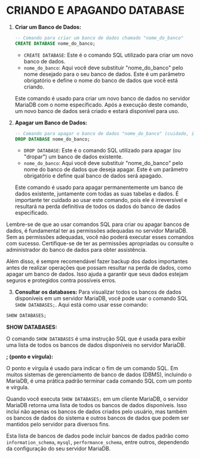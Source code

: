 # CRIANDO E APAGANDO DATABASE
1. **Criar um Banco de Dados:**

   ```sql
   -- Comando para criar um banco de dados chamado "nome_do_banco"
   CREATE DATABASE nome_do_banco;
   ```

   - `CREATE DATABASE`: Este é o comando SQL utilizado para criar um novo banco de dados.
   - `nome_do_banco`: Aqui você deve substituir "nome_do_banco" pelo nome desejado para o seu banco de dados. Este é um parâmetro obrigatório e define o nome do banco de dados que você está criando.

   Este comando é usado para criar um novo banco de dados no servidor MariaDB com o nome especificado. Após a execução deste comando, um novo banco de dados será criado e estará disponível para uso.

2. **Apagar um Banco de Dados:**

   ```sql
   -- Comando para apagar o banco de dados "nome_do_banco" (cuidado, isso é irreversível!)
   DROP DATABASE nome_do_banco;
   ```

   - `DROP DATABASE`: Este é o comando SQL utilizado para apagar (ou "dropar") um banco de dados existente.
   - `nome_do_banco`: Aqui você deve substituir "nome_do_banco" pelo nome do banco de dados que deseja apagar. Este é um parâmetro obrigatório e define qual banco de dados será apagado.

   Este comando é usado para apagar permanentemente um banco de dados existente, juntamente com todas as suas tabelas e dados. É importante ter cuidado ao usar este comando, pois ele é irreversível e resultará na perda definitiva de todos os dados do banco de dados especificado.

Lembre-se de que ao usar comandos SQL para criar ou apagar bancos de dados, é fundamental ter as permissões adequadas no servidor MariaDB. Sem as permissões adequadas, você não poderá executar esses comandos com sucesso. Certifique-se de ter as permissões apropriadas ou consulte o administrador do banco de dados para obter assistência.

Além disso, é sempre recomendável fazer backup dos dados importantes antes de realizar operações que possam resultar na perda de dados, como apagar um banco de dados. Isso ajuda a garantir que seus dados estejam seguros e protegidos contra possíveis erros.

3. **Consultar os databases:**
Para visualizar todos os bancos de dados disponíveis em um servidor MariaDB, você pode usar o comando SQL `SHOW DATABASES;`. Aqui está como usar esse comando:

```sql
SHOW DATABASES;
```

**SHOW DATABASES:**
   
   O comando `SHOW DATABASES` é uma instrução SQL que é usada para exibir uma lista de todos os bancos de dados disponíveis no servidor MariaDB.

**; (ponto e vírgula):**

   O ponto e vírgula é usado para indicar o fim de um comando SQL. Em muitos sistemas de gerenciamento de banco de dados (DBMS), incluindo o MariaDB, é uma prática padrão terminar cada comando SQL com um ponto e vírgula.

Quando você executa `SHOW DATABASES;` em um cliente MariaDB, o servidor MariaDB retorna uma lista de todos os bancos de dados disponíveis. Isso inclui não apenas os bancos de dados criados pelo usuário, mas também os bancos de dados do sistema e outros bancos de dados que podem ser mantidos pelo servidor para diversos fins.

Esta lista de bancos de dados pode incluir bancos de dados padrão como `information_schema`, `mysql`, `performance_schema`, entre outros, dependendo da configuração do seu servidor MariaDB.

